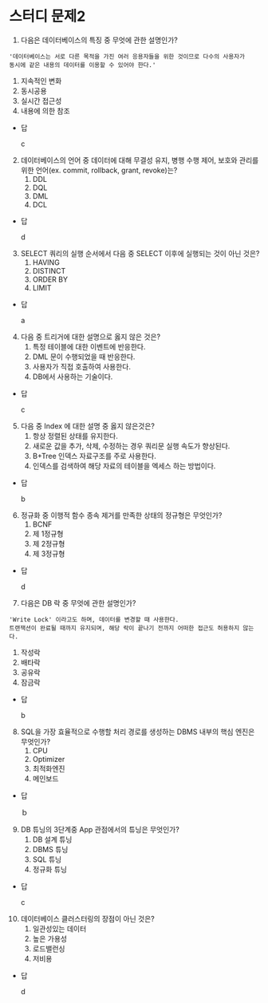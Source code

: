# 스터디 문제2

1. 다음은 데이터베이스의 특징 중 무엇에 관한 설명인가?

```
'데이터베이스는 서로 다른 목적을 가진 여러 응용자들을 위한 것이므로 다수의 사용자가
동시에 같은 내용의 데이터를 이용할 수 있어야 한다.'
```

1. 지속적인 변화
2. 동시공용
3. 실시간 접근성
4. 내용에 의한 참조

- 답
    
    c
    

2. 데이터베이스의 언어 중 데이터에 대해 무결성 유지, 병행 수행 제어, 보호와 관리를 위한 언어(ex. commit, rollback, grant, revoke)는?
    1. DDL
    2. DQL
    3. DML
    4. DCL

- 답
    
    d
    

3. SELECT 쿼리의 실행 순서에서 다음 중 SELECT 이후에 실행되는 것이 아닌 것은? 
    1. HAVING
    2. DISTINCT
    3. ORDER BY
    4. LIMIT

- 답
    
    a
    

4. 다음 중 트리거에 대한 설명으로 옳지 않은 것은?
    1. 특정 테이블에 대한 이벤트에 반응한다.
    2. DML 문이 수행되었을 때 반응한다.
    3. 사용자가 직접 호출하여 사용한다.
    4. DB에서 사용하는 기술이다.
    
- 답
    
    c
    

5. 다음 중 Index 에 대한 설명 중 옳지 않은것은?
    1. 항상 정렬된 상태를 유지한다.
    2. 새로운 값을 추가, 삭제, 수정하는 경우 쿼리문 실행 속도가 향상된다.
    3. B+Tree 인덱스 자료구조를 주로 사용한다.
    4. 인덱스를 검색하여 해당 자료의 테이블을 엑세스 하는 방법이다.

- 답
    
    b
    

6. 정규화 중 이행적 함수 종속 제거를 만족한 상태의 정규형은 무엇인가?
    1. BCNF
    2. 제 1정규형
    3. 제 2정규형
    4. 제 3정규형

- 답
    
    d
    

7. 다음은 DB 락 중 무엇에 관한 설명인가?

```
'Write Lock' 이라고도 하며, 데이터를 변경할 때 사용한다.
트랜잭션이 완료될 때까지 유지되며, 해당 락이 끝나기 전까지 어떠한 접근도 허용하지 않는다.
```

1. 작성락
2. 배타락
3. 공유락
4. 잠금락

- 답
    
    b
    

8. SQL을 가장 효율적으로 수행할 처리 경로를 생성하는 DBMS 내부의 핵심 엔진은 무엇인가?
    1. CPU
    2. Optimizer
    3. 최적화엔진
    4. 메인보드

- 답
    
    ｂ
    

9. DB 튜닝의 3단계중 App 관점에서의 튜닝은 무엇인가?
    1. DB 설계 튜닝
    2. DBMS 튜닝
    3. SQL 튜닝
    4. 정규화 튜닝

- 답
    
    c
    

10. 데이터베이스 클러스터링의 장점이 아닌 것은?
    1. 일관성있는 데이터
    2. 높은 가용성
    3. 로드밸런싱
    4. 저비용

- 답
    
    d